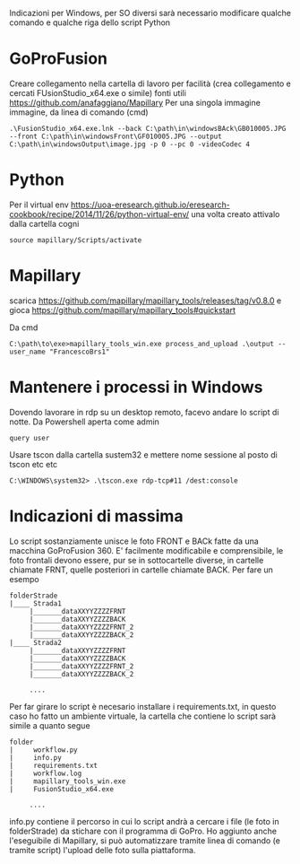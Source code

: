 Indicazioni per Windows, per SO diversi sarà necessario modificare qualche comando e qualche riga dello script Python
# GoProFusion

Creare collegamento nella cartella di lavoro per facilità (crea collegamento e cercati FUsionStudio_x64.exe o simile)
fonti utili https://github.com/anafaggiano/Mapillary
Per una singola immagine immagine, da linea di comando (cmd)
```
.\FusionStudio_x64.exe.lnk --back C:\path\in\windowsBAck\GB010005.JPG --front C:\path\in\windowsFront\GF010005.JPG --output C:\path\in\windowsOutput\image.jpg -p 0 --pc 0 -videoCodec 4
```

# Python

Per il virtual env https://uoa-eresearch.github.io/eresearch-cookbook/recipe/2014/11/26/python-virtual-env/
una volta creato attivalo dalla cartella cogni
```
source mapillary/Scripts/activate
```

# Mapillary

scarica https://github.com/mapillary/mapillary_tools/releases/tag/v0.8.0
e gioca https://github.com/mapillary/mapillary_tools#quickstart

Da cmd
```
C:\path\to\exe>mapillary_tools_win.exe process_and_upload .\output --user_name "FrancescoBrs1"
```

# Mantenere i processi in Windows

Dovendo lavorare in rdp su un desktop remoto, facevo andare lo script di notte.
Da Powershell aperta come admin
```
query user
```
Usare tscon dalla cartella sustem32 e mettere nome sessione al posto di tscon etc etc
 ```
 C:\WINDOWS\system32> .\tscon.exe rdp-tcp#11 /dest:console
 ```
# Indicazioni di massima

Lo script sostanziamente unisce le foto FRONT e BACk fatte da una macchina GoProFusion 360. E' facilmente modificabile e comprensibile, le foto frontali devono essere, pur se in sottocartelle diverse, in cartelle chiamate FRNT, quelle posteriori in cartelle chiamate BACK. Per fare un esempo

```
folderStrade
|____ Strada1
     |_______dataXXYYZZZZFRNT
     |_______dataXXYYZZZZBACK
     |_______dataXXYYZZZZFRNT_2
     |_______dataXXYYZZZZBACK_2
|____ Strada2
     |_______dataXXYYZZZZFRNT
     |_______dataXXYYZZZZBACK
     |_______dataXXYYZZZZFRNT_2
     |_______dataXXYYZZZZBACK_2

     ....

```

Per far girare lo script è necesario installare i requirements.txt, in questo caso ho fatto un ambiente virtuale, la cartella che contiene lo script sarà simile a quanto segue

```
folder
|     workflow.py
|     info.py
|     requirements.txt
|     workflow.log
|     mapillary_tools_win.exe
|     FusionStudio_x64.exe

     ....

```
info.py contiene il percorso in cui lo script andrà a cercare i file (le foto in folderStrade) da stichare con il programma di GoPro.
Ho aggiunto anche l'eseguibile di Mapillary, si può automatizzare tramite linea di comando (e tramite script) l'upload delle foto sulla piattaforma.
